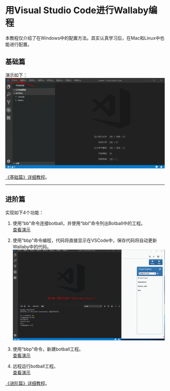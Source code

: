 # 用Visual Studio Code进行Wallaby编程  
本教程仅介绍了在Windows中的配置方法。其实认真学习后，在Mac和Linux中也能进行配置。

## 基础篇  

演示如下：  
![基础篇演示](/show/01.gif)  

[《基础篇》详细教程](/basic.md)。

***

## 进阶篇  

实现如下4个功能：  
1. 使用“bb”命令连接botball，并使用“bbl”命令列出Botball中的工程。  
[查看演示](/show/02.gif)  

2. 使用“bbp”命令编程，代码将直接显示在VSCode中，保存代码将自动更新Wallaby中的代码。  
![bbp](/show/03.gif)  

3. 使用“bbp”命令，新建botball工程。   
[查看演示](/show/04.gif)  

4. 远程运行botball工程。  
[查看演示](/show/05.gif)  
  
[《进阶篇》详细教程](/advanced.md)。